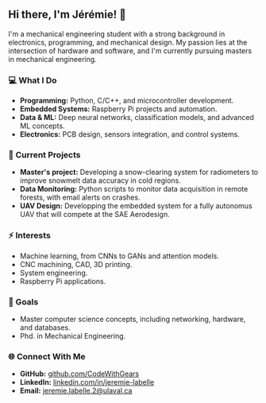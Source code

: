 ## Hi there, I'm Jérémie! 👋

I'm a mechanical engineering student with a strong background in electronics, programming, and mechanical design. My passion lies at the intersection of hardware and software, and I'm currently pursuing masters in mechanical engineering.

### 💻 What I Do
- **Programming:** Python, C/C++, and microcontroller development.
- **Embedded Systems:** Raspberry Pi projects and automation.
- **Data & ML:** Deep neural networks, classification models, and advanced ML concepts.
- **Electronics:** PCB design, sensors integration, and control systems.

### 🚀 Current Projects
- **Master's project:** Developing a snow-clearing system for radiometers to improve snowmelt data accuracy in cold regions.
- **Data Monitoring:** Python scripts to monitor data acquisition in remote forests, with email alerts on crashes.
- **UAV Design:** Developping the embedded system for a fully autonomus UAV that will compete at the SAE Aerodesign.

### ⚡ Interests
- Machine learning, from CNNs to GANs and attention models.
- CNC machining, CAD, 3D printing.
- System engineering.
- Raspberry Pi applications.

### 🎯 Goals
- Master computer science concepts, including networking, hardware, and databases.
- Phd. in Mechanical Engineering.

### 🌐 Connect With Me
- **GitHub:** [github.com/CodeWithGears](https://github.com/yourusername)
- **LinkedIn:** [linkedin.com/in/jeremie-labelle](https://www.linkedin.com/in/jeremie-labelle/)
- **Email:** jeremie.labelle.2@ulaval.ca



